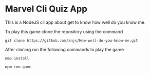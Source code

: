 # Marvel Cli Quiz App  

This is a NodeJS cli app about get to know how well do you know me.  

To play this game clone the repository using the command  

`git clone https://github.com/znjs/How-well-do-you-know-me.git`

After cloning run the following commands to play the game

`nmp install`  

`npm run-game`
